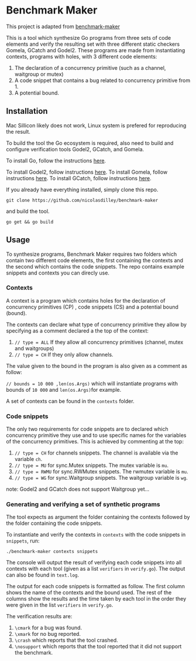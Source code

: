 # Benchmark Maker

This project is adapted from [benchmark-maker](https://github.com/nicolasdilley/benchmark-maker)

This is a tool which synthesize Go programs from three sets of code
elements and verify the resulting set with three different static checkers
Gomela, GCatch and Godel2. These programs are made from instantiating
contexts, programs with holes, with 3 different code elements:

1.  The declaration of a concurrency primitive (such as a channel, waitgroup or mutex)
2.  A code snippet that contains a bug related to concurrency primitive from 1.
3.  A potential bound.

## Installation

Mac Sillicon likely does not work, Linux system is prefered for reproducing the result.

To build the tool the Go ecosystem is required, also need to build and configure verification tools Godel2, GCatch, and Gomela.

To install Go, follow the instructions [here](https://go.dev/doc/install).

To install Godel2, follow instructions [here](https://github.com/jujuyuki/godel2).
To install Gomela, follow instructions [here](https://github.com/nicolasdilley/Gomela).
To install GCatch, follow instructions [here](https://github.com/system-pclub/GCatch/tree/master/GCatch).

If you already have everything installed, simply clone this repo.

`git clone https://github.com/nicolasdilley/benchmark-maker`

and build the tool.

`go get && go build`

## Usage

To synthesize programs, Benchmark Maker requires two folders which contain two
different code elements, the first containing the contexts and the second
which contains the code snippets. The repo contains example snippets and contexts you can direcly use.

### Contexts

A context is a program which contains holes for the declaration of concurrency
primitives (CP) , code snippets (CS) and a potential bound (bound).

The contexts can declare what type of concurrency primitive they allow by
specifying as a comment declared a the top of the context:

1. `// type = ALL` If they allow all concurrency primitives (channel, mutex and waitgroups)
2. `// type = CH` If they only allow channels.

The value given to the bound in the program is also given as a comment as
follow:

`// bounds = 10 000 ,len(os.Args)` which will instantiate
programs with bounds of `10 000` and `len(os.Args)`for example.

A set of contexts can be found in the `contexts` folder.

### Code snippets

The only two requirements for code snippets are to declared which concurrency
primitive they use and to use specific names for the variables of the
concurrency primitives. This is achieved by commenting at the top:

1. `// type = CH` for channels snippets. The channel is available via the variable `ch`.
2. `// type = MU` for sync.Mutex snippets. The mutex variable is `mu`.
3. `// type = RWMU` for sync.RWMutex snippets. The rwmutex variable is `mu`.
4. `// type = WG` for sync.Waitgroup snippets. The waitgroup variable is `wg`.

note: Godel2 and GCatch does not support Waitgroup yet...

### Generating and verifying a set of synthetic programs

The tool expects as argument the folder containing the contexts followed by
the folder containing the code snippets.

To instantiate and verify the contexts in `contexts` with
the code snippets in `snippets`, run:

`./benchmark-maker contexts snippets`

The console will output the result of verifying each code snippets into all
contexts with each tool (given as a list `verifiers` in `verify.go`).
The output can also be found in `text.log`.

The output for each code snippets is formatted as follow. The first column
shows the name of the contexts and the bound used. The rest of the columns
show the results and the time taken by each tool in the order they were given
in the list `verifiers` in `verify.go`.

The verification results are:

1. `\cmark` for a bug was found.
2. `\xmark` for no bug reported.
3. `\crash` which reports that the tool crashed.
4. `\nosupport` which reports that the tool reported that it did not support the benchmark.
